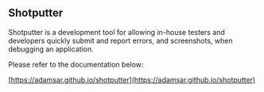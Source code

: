 ## Shotputter

Shotputter is a development tool for allowing in-house testers and developers quickly
submit and report errors, and screenshots, when debugging an application.

Please refer to the documentation below:

[https://adamsar.github.io/shotputter](https://adamsar.github.io/shotputter)
